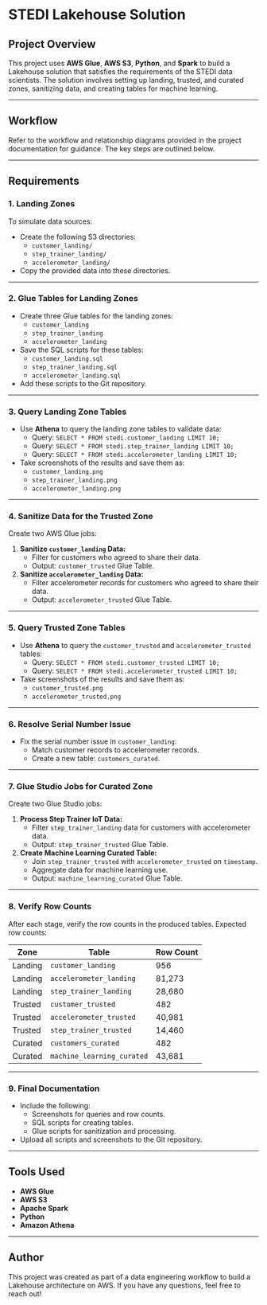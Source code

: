 # STEDI Lakehouse Solution

## Project Overview

This project uses **AWS Glue**, **AWS S3**, **Python**, and **Spark** to build a Lakehouse solution that satisfies the requirements of the STEDI data scientists. The solution involves setting up landing, trusted, and curated zones, sanitizing data, and creating tables for machine learning.

---

## Workflow

Refer to the workflow and relationship diagrams provided in the project documentation for guidance. The key steps are outlined below.

---

## Requirements

### 1. **Landing Zones**
To simulate data sources:
- Create the following S3 directories:
  - `customer_landing/`
  - `step_trainer_landing/`
  - `accelerometer_landing/`
- Copy the provided data into these directories.

---

### 2. **Glue Tables for Landing Zones**
- Create three Glue tables for the landing zones:
  - `customer_landing`
  - `step_trainer_landing`
  - `accelerometer_landing`
- Save the SQL scripts for these tables:
  - `customer_landing.sql`
  - `step_trainer_landing.sql`
  - `accelerometer_landing.sql`
- Add these scripts to the Git repository.

---

### 3. **Query Landing Zone Tables**
- Use **Athena** to query the landing zone tables to validate data:
  - Query: `SELECT * FROM stedi.customer_landing LIMIT 10;`
  - Query: `SELECT * FROM stedi.step_trainer_landing LIMIT 10;`
  - Query: `SELECT * FROM stedi.accelerometer_landing LIMIT 10;`
- Take screenshots of the results and save them as:
  - `customer_landing.png`
  - `step_trainer_landing.png`
  - `accelerometer_landing.png`

---

### 4. **Sanitize Data for the Trusted Zone**

Create two AWS Glue jobs:
1. **Sanitize `customer_landing` Data:**
   - Filter for customers who agreed to share their data.
   - Output: `customer_trusted` Glue Table.
2. **Sanitize `accelerometer_landing` Data:**
   - Filter accelerometer records for customers who agreed to share their data.
   - Output: `accelerometer_trusted` Glue Table.

---

### 5. **Query Trusted Zone Tables**
- Use **Athena** to query the `customer_trusted` and `accelerometer_trusted` tables:
  - Query: `SELECT * FROM stedi.customer_trusted LIMIT 10;`
  - Query: `SELECT * FROM stedi.accelerometer_trusted LIMIT 10;`
- Take screenshots of the results and save them as:
  - `customer_trusted.png`
  - `accelerometer_trusted.png`

---

### 6. **Resolve Serial Number Issue**
- Fix the serial number issue in `customer_landing`:
  - Match customer records to accelerometer records.
  - Create a new table: `customers_curated`.

---

### 7. **Glue Studio Jobs for Curated Zone**

Create two Glue Studio jobs:
1. **Process Step Trainer IoT Data:**
   - Filter `step_trainer_landing` data for customers with accelerometer data.
   - Output: `step_trainer_trusted` Glue Table.
2. **Create Machine Learning Curated Table:**
   - Join `step_trainer_trusted` with `accelerometer_trusted` on `timestamp`.
   - Aggregate data for machine learning use.
   - Output: `machine_learning_curated` Glue Table.

---

### 8. **Verify Row Counts**
After each stage, verify the row counts in the produced tables. Expected row counts:

| Zone       | Table                     | Row Count |
|------------|---------------------------|-----------|
| Landing    | `customer_landing`        | 956       |
| Landing    | `accelerometer_landing`   | 81,273    |
| Landing    | `step_trainer_landing`    | 28,680    |
| Trusted    | `customer_trusted`        | 482       |
| Trusted    | `accelerometer_trusted`   | 40,981    |
| Trusted    | `step_trainer_trusted`    | 14,460    |
| Curated    | `customers_curated`       | 482       |
| Curated    | `machine_learning_curated` | 43,681    |

---

### 9. **Final Documentation**
- Include the following:
  - Screenshots for queries and row counts.
  - SQL scripts for creating tables.
  - Glue scripts for sanitization and processing.
- Upload all scripts and screenshots to the Git repository.

---

## Tools Used
- **AWS Glue**
- **AWS S3**
- **Apache Spark**
- **Python**
- **Amazon Athena**

---

## Author
This project was created as part of a data engineering workflow to build a Lakehouse architecture on AWS. If you have any questions, feel free to reach out!
